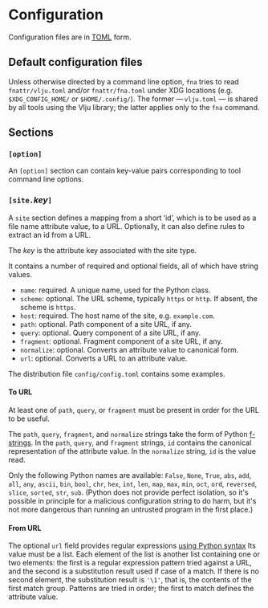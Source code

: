 # Configuration

Configuration files are in [TOML](https://toml.io/) form.

## Default configuration files

Unless otherwise directed by a command line option,
`fna` tries to read `fnattr/vlju.toml` and/or `fnattr/fna.toml`
under XDG locations (e.g. `$XDG_CONFIG_HOME/` or `$HOME/.config/`).
The former — `vlju.toml` — is shared by all tools
using the Vlju library; the latter applies only to the `fna` command.

## Sections

### `[option]`

An `[option]` section can contain key-value pairs corresponding
to tool command line options.

### `[site.`_key_`]`

A `site` section defines a mapping from a short ‘id’,
which is to be used as a file name attribute value, to a URL.
Optionally, it can also define rules to extract an id from a URL.

The _key_ is the attribute key associated with the site type.

It contains a number of required and optional fields,
all of which have string values.

- `name`: required. A unique name, used for the Python class.
- `scheme`: optional. The URL scheme, typically `https` or `http`.
  If absent, the scheme is `https`.
- `host`: required. The host name of the site, e.g. `example.com`.
- `path`: optional. Path component of a site URL, if any.
- `query`: optional. Query component of a site URL, if any.
- `fragment`: optional. Fragment component of a site URL, if any.
- `normalize`: optional. Converts an attribute value to canonical form.
- `url`: optional. Converts a URL to an attribute value.

The distribution file `config/config.toml` contains some examples.

#### To URL

At least one of `path`, `query`, or `fragment` must be present
in order for the URL to be useful.

The `path`, `query`, `fragment`, and `normalize` strings
take the form of Python
[f-strings](https://docs.python.org/3/reference/lexical_analysis.html#f-strings).
In the `path`, `query`, and `fragment` strings,
`id` contains the canonical representation of the attribute value.
In the `normalize` string, `id` is the value read.

Only the following Python names are available:
`False`, `None`, `True`,
`abs`, `add`, `all`, `any`, `ascii`, `bin`, `bool`, `chr`, `hex`, `int`, `len`,
`map`, `max`, `min`, `oct`, `ord`, `reversed`, `slice`, `sorted`, `str`, `sub`.
(Python does not provide perfect isolation, so it's possible in principle
for a malicious configuration string to do harm, but it's not more dangerous
than running an untrusted program in the first place.)

#### From URL

The optional `url` field provides regular expressions
[using Python
syntax](https://docs.python.org/3/library/re.html#regular-expression-syntax)
Its value must be a list.
Each element of the list is another list containing one or two elements:
the first is a regular expression pattern tried against a URL,
and the second is a substitution result used if case of a match.
If there is no second element, the substitution result is `'\1'`,
that is, the contents of the first match group.
Patterns are tried in order; the first to match defines the attribute value.
